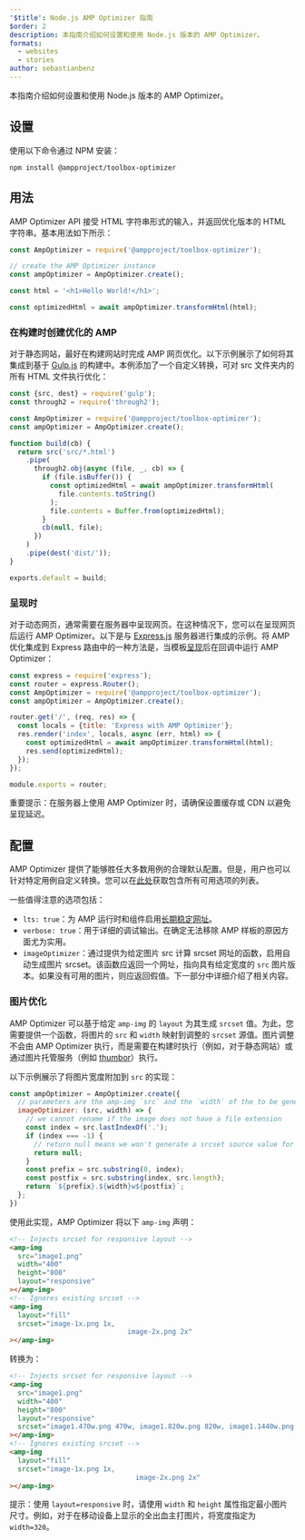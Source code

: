 ```yaml
---
'$title': Node.js AMP Optimizer 指南
$order: 2
description: 本指南介绍如何设置和使用 Node.js 版本的 AMP Optimizer。
formats:
  - websites
  - stories
author: sebastianbenz
---
```


本指南介绍如何设置和使用 Node.js 版本的 AMP Optimizer。

## 设置

使用以下命令通过 NPM 安装：

```shell
npm install @ampproject/toolbox-optimizer
```

## 用法

AMP Optimizer API 接受 HTML 字符串形式的输入，并返回优化版本的 HTML 字符串。基本用法如下所示：

```js
const AmpOptimizer = require('@ampproject/toolbox-optimizer');

// create the AMP Optimizer instance
const ampOptimizer = AmpOptimizer.create();

const html = '<h1>Hello World!</h1>';

const optimizedHtml = await ampOptimizer.transformHtml(html);
```

### 在构建时创建优化的 AMP

对于静态网站，最好在构建网站时完成 AMP 网页优化。以下示例展示了如何将其集成到基于 [Gulp.js](https://gulpjs.com/) 的构建中。本例添加了一个自定义转换，可对 src 文件夹内的所有 HTML 文件执行优化：

```js
const {src, dest} = require('gulp');
const through2 = require('through2');

const AmpOptimizer = require('@ampproject/toolbox-optimizer');
const ampOptimizer = AmpOptimizer.create();

function build(cb) {
  return src('src/*.html')
    .pipe(
      through2.obj(async (file, _, cb) => {
        if (file.isBuffer()) {
          const optimizedHtml = await ampOptimizer.transformHtml(
            file.contents.toString()
          );
          file.contents = Buffer.from(optimizedHtml);
        }
        cb(null, file);
      })
    )
    .pipe(dest('dist/'));
}

exports.default = build;
```

### 呈现时

对于动态网页，通常需要在服务器中呈现网页。在这种情况下，您可以在呈现网页后运行 AMP Optimizer。以下是与 [Express.js](https://expressjs.com/) 服务器进行集成的示例。将 AMP 优化集成到 Express 路由中的一种方法是，当模板[呈现](https://expressjs.com/en/api.html#app.render)后在回调中运行 AMP Optimizer：

```js
const express = require('express');
const router = express.Router();
const AmpOptimizer = require('@ampproject/toolbox-optimizer');
const ampOptimizer = AmpOptimizer.create();

router.get('/', (req, res) => {
  const locals = {title: 'Express with AMP Optimizer'};
  res.render('index', locals, async (err, html) => {
    const optimizedHtml = await ampOptimizer.transformHtml(html);
    res.send(optimizedHtml);
  });
});

module.exports = router;
```

重要提示：在服务器上使用 AMP Optimizer 时，请确保设置缓存或 CDN 以避免呈现延迟。

## 配置

AMP Optimizer 提供了能够胜任大多数用例的合理默认配置。但是，用户也可以针对特定用例自定义转换。您可以在[此处](https://github.com/ampproject/amp-toolbox/tree/main/packages/optimizer#options)获取包含所有可用选项的列表。

一些值得注意的选项包括：

- `lts: true`：为 AMP 运行时和组件启用[长期稳定网址](https://github.com/ampproject/amphtml/blob/main/docs/lts-release.md)。
- `verbose: true`：用于详细的调试输出。在确定无法移除 AMP 样板的原因方面尤为实用。
- `imageOptimizer`：通过提供为给定图片 src 计算 srcset 网址的函数，启用自动生成图片 srcset。该函数应返回一个网址，指向具有给定宽度的 `src` 图片版本。如果没有可用的图片，则应返回假值。下一部分中详细介绍了相关内容。

### 图片优化

AMP Optimizer 可以基于给定 `amp-img` 的 `layout` 为其生成 `srcset` 值。为此，您需要提供一个函数，将图片的 `src` 和 `width` 映射到调整的 `srcset` 源值。图片调整不会由 AMP Optimizer 执行，而是需要在构建时执行（例如，对于静态网站）或通过图片托管服务（例如 [thumbor](https://github.com/thumbor/thumbor)）执行。

以下示例展示了将图片宽度附加到 `src` 的实现：

```js
const ampOptimizer = AmpOptimizer.create({
  // parameters are the amp-img `src` and the `width` of the to be generated srcset source value
  imageOptimizer: (src, width) => {
    // we cannot rename if the image does not have a file extension
    const index = src.lastIndexOf('.');
    if (index === -1) {
      // return null means we won't generate a srcset source value for this width
      return null;
    }
    const prefix = src.substring(0, index);
    const postfix = src.substring(index, src.length);
    return `${prefix}.${width}w${postfix}`;
  };
})
```

使用此实现，AMP Optimizer 将以下 `amp-img` 声明：

```html
<!-- Injects srcset for responsive layout -->
<amp-img
  src="image1.png"
  width="400"
  height="800"
  layout="responsive"
></amp-img>
<!-- Ignores existing srcset -->
<amp-img
  layout="fill"
  srcset="image-1x.png 1x,
                             image-2x.png 2x"
></amp-img>
```

转换为：

```html
<!-- Injects srcset for responsive layout -->
<amp-img
  src="image1.png"
  width="400"
  height="800"
  layout="responsive"
  srcset="image1.470w.png 470w, image1.820w.png 820w, image1.1440w.png 1440w"
></amp-img>
<!-- Ignores existing srcset -->
<amp-img
  layout="fill"
  srcset="image-1x.png 1x,
                               image-2x.png 2x"
></amp-img>
```

提示：使用 `layout=responsive` 时，请使用 `width` 和 `height` 属性指定最小图片尺寸。例如，对于在移动设备上显示的全出血主打图片，将宽度指定为 `width=320`。

